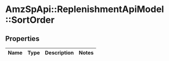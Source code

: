 # AmzSpApi::ReplenishmentApiModel::SortOrder

## Properties
Name | Type | Description | Notes
------------ | ------------- | ------------- | -------------

